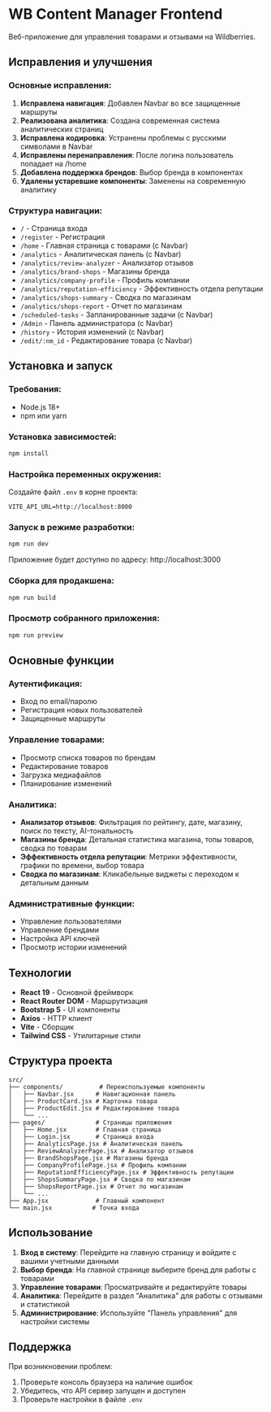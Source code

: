 # WB Content Manager Frontend

Веб-приложение для управления товарами и отзывами на Wildberries.

## Исправления и улучшения

### Основные исправления:
1. **Исправлена навигация**: Добавлен Navbar во все защищенные маршруты
2. **Реализована аналитика**: Создана современная система аналитических страниц
3. **Исправлена кодировка**: Устранены проблемы с русскими символами в Navbar
4. **Исправлены перенаправления**: После логина пользователь попадает на /home
5. **Добавлена поддержка брендов**: Выбор бренда в компонентах
6. **Удалены устаревшие компоненты**: Заменены на современную аналитику

### Структура навигации:
- `/` - Страница входа
- `/register` - Регистрация
- `/home` - Главная страница с товарами (с Navbar)
- `/analytics` - Аналитическая панель (с Navbar)
- `/analytics/review-analyzer` - Анализатор отзывов
- `/analytics/brand-shops` - Магазины бренда
- `/analytics/company-profile` - Профиль компании
- `/analytics/reputation-efficiency` - Эффективность отдела репутации
- `/analytics/shops-summary` - Сводка по магазинам
- `/analytics/shops-report` - Отчет по магазинам
- `/scheduled-tasks` - Запланированные задачи (с Navbar)
- `/Admin` - Панель администратора (с Navbar)
- `/history` - История изменений (с Navbar)
- `/edit/:nm_id` - Редактирование товара (с Navbar)

## Установка и запуск

### Требования:
- Node.js 18+
- npm или yarn

### Установка зависимостей:
```bash
npm install
```

### Настройка переменных окружения:
Создайте файл `.env` в корне проекта:
```
VITE_API_URL=http://localhost:8000
```

### Запуск в режиме разработки:
```bash
npm run dev
```

Приложение будет доступно по адресу: http://localhost:3000

### Сборка для продакшена:
```bash
npm run build
```

### Просмотр собранного приложения:
```bash
npm run preview
```

## Основные функции

### Аутентификация:
- Вход по email/паролю
- Регистрация новых пользователей
- Защищенные маршруты

### Управление товарами:
- Просмотр списка товаров по брендам
- Редактирование товаров
- Загрузка медиафайлов
- Планирование изменений

### Аналитика:
- **Анализатор отзывов**: Фильтрация по рейтингу, дате, магазину, поиск по тексту, AI-тональность
- **Магазины бренда**: Детальная статистика магазина, топы товаров, сводка по товарам
- **Эффективность отдела репутации**: Метрики эффективности, графики по времени, выбор товара
- **Сводка по магазинам**: Кликабельные виджеты с переходом к детальным данным

### Административные функции:
- Управление пользователями
- Управление брендами
- Настройка API ключей
- Просмотр истории изменений

## Технологии

- **React 19** - Основной фреймворк
- **React Router DOM** - Маршрутизация
- **Bootstrap 5** - UI компоненты
- **Axios** - HTTP клиент
- **Vite** - Сборщик
- **Tailwind CSS** - Утилитарные стили

## Структура проекта

```
src/
├── components/          # Переиспользуемые компоненты
│   ├── Navbar.jsx      # Навигационная панель
│   ├── ProductCard.jsx # Карточка товара
│   ├── ProductEdit.jsx # Редактирование товара
│   └── ...
├── pages/              # Страницы приложения
│   ├── Home.jsx        # Главная страница
│   ├── Login.jsx       # Страница входа
│   ├── AnalyticsPage.jsx # Аналитическая панель
│   ├── ReviewAnalyzerPage.jsx # Анализатор отзывов
│   ├── BrandShopsPage.jsx # Магазины бренда
│   ├── CompanyProfilePage.jsx # Профиль компании
│   ├── ReputationEfficiencyPage.jsx # Эффективность репутации
│   ├── ShopsSummaryPage.jsx # Сводка по магазинам
│   ├── ShopsReportPage.jsx # Отчет по магазинам
│   └── ...
├── App.jsx             # Главный компонент
└── main.jsx           # Точка входа
```

## Использование

1. **Вход в систему**: Перейдите на главную страницу и войдите с вашими учетными данными
2. **Выбор бренда**: На главной странице выберите бренд для работы с товарами
3. **Управление товарами**: Просматривайте и редактируйте товары
4. **Аналитика**: Перейдите в раздел "Аналитика" для работы с отзывами и статистикой
5. **Администрирование**: Используйте "Панель управления" для настройки системы

## Поддержка

При возникновении проблем:
1. Проверьте консоль браузера на наличие ошибок
2. Убедитесь, что API сервер запущен и доступен
3. Проверьте настройки в файле `.env`
